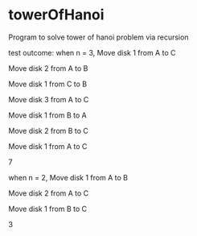 # towerOfHanoi
Program to solve tower of hanoi problem via recursion


test outcome:
  when n = 3,
  Move disk 1 from A to C

  Move disk 2 from A to B

  Move disk 1 from C to B

  Move disk 3 from A to C

  Move disk 1 from B to A

  Move disk 2 from B to C

  Move disk 1 from A to C

  7

  when n = 2,
  Move disk 1 from A to B

  Move disk 2 from A to C

  Move disk 1 from B to C

  3






